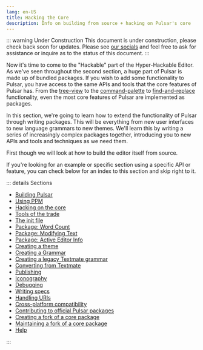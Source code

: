 ```yaml
---
lang: en-US
title: Hacking the Core
description: Info on building from source + hacking on Pulsar's core
---
```


::: warning Under Construction
This document is under construction, please check back soon for updates. Please
see [our socials](/docs/launch-manual/sections/faq/#having-trouble) and feel free to ask for assistance or
inquire as to the status of this document.
:::

Now it's time to come to the "Hackable" part of the Hyper-Hackable Editor. As
we've seen throughout the second section, a huge part of Pulsar is made up of
bundled packages. If you wish to add some functionality to Pulsar, you have
access to the same APIs and tools that the core features of Pulsar has. From the
[tree-view](https://github.com/pulsar-edit/tree-view) to the [command-palette](https://github.com/pulsar-edit/command-palette)
to [find-and-replace](https://github.com/pulsar-edit/find-and-replace)
functionality, even the most core features of Pulsar are implemented as packages.

In this section, we're going to learn how to extend the functionality of Pulsar
through writing packages. This will be everything from new user interfaces to
new language grammars to new themes. We'll learn this by writing a series of
increasingly complex packages together, introducing you to new APIs and tools
and techniques as we need them.

First though we will look at how to build the editor itself from source.

If you're looking for an example or specific section using a specific API or
feature, you can check below for an index to this section and skip right to it.

::: details Sections

- [Building Pulsar](#building-pulsar)
- [Using PPM](#using-ppm)
- [Hacking on the core](#hacking-on-the-core)
- [Tools of the trade](#tools-of-the-trade)
- [The init file](#the-init-file)
- [Package: Word Count](#package-word-count)
- [Package: Modifying Text](#package-modifying-text)
- [Package: Active Editor Info](#package-active-editor-info)
- [Creating a theme](#creating-a-theme)
- [Creating a Grammar](#creating-a-grammar)
- [Creating a legacy Textmate grammar](#reating-a-legacy-textmate-grammar)
- [Converting from Textmate](#converting-from-textmate)
- [Publishing](#publishing)
- [Iconography](#iconography)
- [Debugging](#debugging)
- [Writing specs](#writing-specs)
- [Handling URIs](#handling-uris)
- [Cross-platform compatibility](#cross-platform-compatibility)
- [Contributing to official Pulsar packages](#contributing-to-official-pulsar-packages)
- [Creating a fork of a core package](#creating-a-fork-of-a-core-package)
- [Maintaining a fork of a core package](#maintaining-a-fork-of-a-core-package)
- [Help](#having-trouble)

:::

<!-- @include: ./sections/building-pulsar.md -->

<!-- @include: ./sections/using-ppm.md -->

<!-- @include: ./sections/hacking-on-the-core.md -->

<!-- @include: ./sections/tools-of-the-trade.md -->

<!-- @include: ./sections/the-init-file.md -->

<!-- @include: ./sections/package-word-count.md -->

<!-- @include: ./sections/package-modifying-text.md -->

<!-- @include: ./sections/package-active-editor-info.md -->

<!-- @include: ./sections/creating-a-theme.md -->

<!-- @include: ./sections/creating-a-grammar.md -->

<!-- @include: ./sections/creating-a-legacy-textmate-grammar.md -->

<!-- @include: ./sections/converting-from-textmate.md -->

<!-- @include: ./sections/publishing.md -->

<!-- @include: ./sections/iconography.md -->

<!-- @include: ./sections/debugging.md -->

<!-- @include: ./sections/writing-specs.md -->

<!-- @include: ./sections/handling-uris.md -->

<!-- @include: ./sections/cross-platform-compatibility.md -->

<!-- @include: ./sections/contributing-to-official-pulsar-packages.md -->

<!-- @include: ./sections/creating-a-fork-of-a-core-package.md -->

<!-- @include: ./sections/maintaining-a-fork-of-a-core-package.md -->

<!-- @include: ./sections/summary.md -->

<!-- @include: ../faq/sections/get-help.md -->
